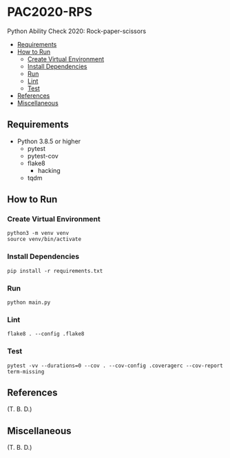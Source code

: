 # PAC2020-RPS

Python Ability Check 2020: Rock-paper-scissors

- [Requirements](#requirements)
- [How to Run](#how-to-run)
  - [Create Virtual Environment](#create-virtual-environment)
  - [Install Dependencies](#install-dependencies)
  - [Run](#run)
  - [Lint](#lint)
  - [Test](#test)
- [References](#references)
- [Miscellaneous](#miscellaneous)

## Requirements

- Python 3.8.5 or higher
  - pytest
  - pytest-cov
  - flake8
    - hacking
  - tqdm

## How to Run

### Create Virtual Environment

```shell
python3 -m venv venv
source venv/bin/activate
```

### Install Dependencies

```shell
pip install -r requirements.txt
```

### Run

```shell
python main.py
```

### Lint

```shell
flake8 . --config .flake8
```

### Test

```shell
pytest -vv --durations=0 --cov . --cov-config .coveragerc --cov-report term-missing
```

## References

(T. B. D.)

## Miscellaneous

(T. B. D.)
